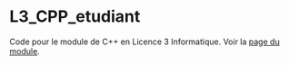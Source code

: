 # L3_CPP_etudiant

Code pour le module de C++ en Licence 3 Informatique. Voir la
[page du module](http://www-lisic.univ-littoral.fr/~dehos/L3Info_CPP/).



